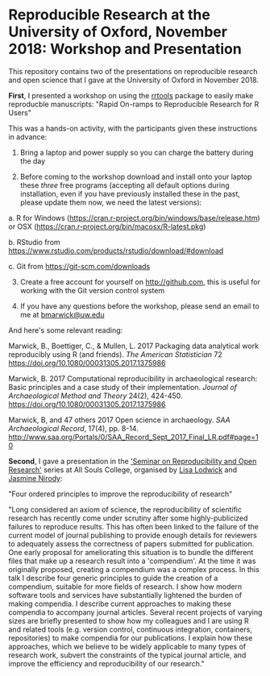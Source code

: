 # Reproducible Research at the University of Oxford, November 2018: Workshop and Presentation 

This repository contains two of the presentations on reproducible research and open science that I gave at the University of Oxford in November 2018. 

**First**, I presented a workshop on using the [rrtools](https://github.com/benmarwick/rrtools) package to easily make reproducble manuscripts: "Rapid On-ramps to Reproducible Research for R Users"

This was a hands-on activity, with the participants given these instructions in advance: 

1. Bring a laptop and power supply so you can charge the battery during the day

2. Before coming to the workshop download and install onto your laptop these *three* free programs (accepting all default options during installation, even if you have previously installed these in the past, please update them now, we need the latest versions):

a. R for Windows (https://cran.r-project.org/bin/windows/base/release.htm) or OSX (https://cran.r-project.org/bin/macosx/R-latest.pkg)

b. RStudio from https://www.rstudio.com/products/rstudio/download/#download

c. Git from https://git-scm.com/downloads

3. Create a free account for yourself on http://github.com, this is useful for working with the Git version control system

4. If you have any questions before the workshop, please send an email to me at bmarwick@uw.edu

And here's some relevant reading:

Marwick, B., Boettiger, C., & Mullen, L. 2017 Packaging data analytical work reproducibly using R (and friends). _The American Statistician_ 72 https://doi.org/10.1080/00031305.2017.1375986

Marwick, B. 2017 Computational reproducibility in archaeological research: Basic principles and a case study of their implementation. _Journal of Archaeological Method and Theory_ 24(2), 424-450.  https://doi.org/10.1080/00031305.2017.1375986

Marwick, B, and 47 others 2017 Open science in archaeology. _SAA Archaeological Record_, 17(4), pp. 8-14. http://www.saa.org/Portals/0/SAA_Record_Sept_2017_Final_LR.pdf#page=10

**Second**, I gave a presentation in the ['Seminar on Reproducibility and Open Research'](http://users.ox.ac.uk/~phys1213/ReproAtASC.html) series at All Souls College, organised by [Lisa Lodwick](https://twitter.com/LisaLodwick) and [Jasmine Nirody](https://twitter.com/jasnir_): 

"Four ordered principles to improve the reproducibility of research"

"Long considered an axiom of science, the reproducibility of scientific research has recently come under scrutiny after some highly-publicized failures to reproduce results. This has often been linked to the failure of the current model of journal publishing to provide enough details for reviewers to adequately assess the correctness of papers submitted for publication. One early proposal for ameliorating this situation is to bundle the different files that make up a research result into a 'compendium'. At the time it was originally proposed, creating a compendium was a complex process. In this talk I describe four generic principles to guide the creation of a compendium, suitable for more fields of research. I show how modern software tools and services have substantially lightened the burden of making compendia. I describe current approaches to making these compendia to accompany journal articles. Several recent projects of varying sizes are briefly presented to show how my colleagues and I are using R and related tools (e.g. version control, continuous integration, containers, repositories) to make compendia for our publications. I explain how these approaches, which we believe to be widely applicable to many types of research work, subvert the constraints of the typical journal article, and improve the efficiency and reproducibility of our research."


